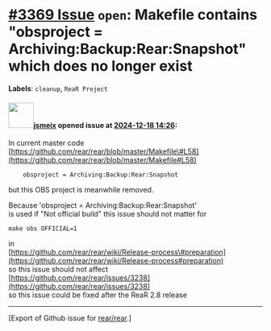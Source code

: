 [\#3369 Issue](https://github.com/rear/rear/issues/3369) `open`: Makefile contains "obsproject = Archiving:Backup:Rear:Snapshot" which does no longer exist
===========================================================================================================================================================

**Labels**: `cleanup`, `ReaR Project`

#### <img src="https://avatars.githubusercontent.com/u/1788608?u=925fc54e2ce01551392622446ece427f51e2f0ce&v=4" width="50">[jsmeix](https://github.com/jsmeix) opened issue at [2024-12-18 14:26](https://github.com/rear/rear/issues/3369):

In current master code  
[https://github.com/rear/rear/blob/master/Makefile\#L58](https://github.com/rear/rear/blob/master/Makefile#L58)

        obsproject = Archiving:Backup:Rear:Snapshot

but this OBS project is meanwhile removed.

Because 'obsproject = Archiving:Backup:Rear:Snapshot'  
is used if "Not official build" this issue should not matter for

    make obs OFFICIAL=1

in  
[https://github.com/rear/rear/wiki/Release-process\#preparation](https://github.com/rear/rear/wiki/Release-process#preparation)  
so this issue should not affect  
[https://github.com/rear/rear/issues/3238](https://github.com/rear/rear/issues/3238)  
so this issue could be fixed after the ReaR 2.8 release

------------------------------------------------------------------------

\[Export of Github issue for
[rear/rear](https://github.com/rear/rear).\]
